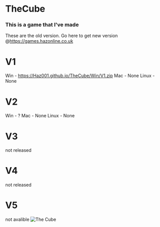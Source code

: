 # TheCube
### This is a game that I've made
These are the old version.
Go here to get new version @https://games.hazonline.co.uk

# V1
Win - https://Haz001.github.io/TheCube/Win/V1.zip
Mac - None
Linux - None
# V2
Win - ?
Mac - None
Linux - None
# V3
not released
# V4
not released
# V5
not avalible
![The Cube](http://games.hazonline.co.uk/Data/Images/Game/The_Cube/thecube2.bmp)
